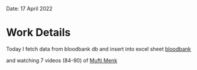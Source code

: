 
Date: 17 April 2022
# Work Details
Today I fetch data from bloodbank db and insert into excel sheet 
 [bloodbank](https://github.com/3s-Soft/bloodbank/tree/main/Nahid/Admin)

and watching 7 videos (84-90) of [Mufti Menk](https://www.youtube.com/playlist?list=PLwf5fG5lRom6RkoCMuCOuyHTFJOTzz_CC)
